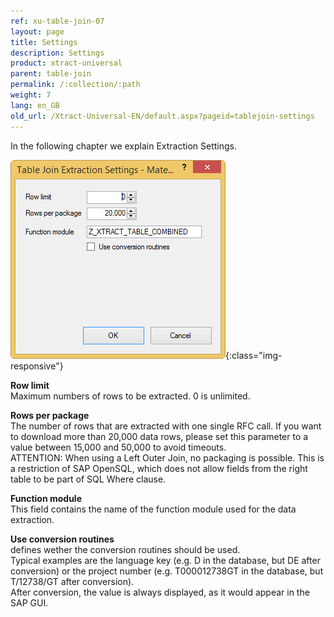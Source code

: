 ```yaml
---
ref: xu-table-join-07
layout: page
title: Settings
description: Settings
product: xtract-universal
parent: table-join
permalink: /:collection/:path
weight: 7
lang: en_GB
old_url: /Xtract-Universal-EN/default.aspx?pageid=tablejoin-settings
---
```


In the following chapter we explain Extraction Settings.     

![tj-xu-settings](/img/content/tj-xu-settings.jpg){:class="img-responsive"}


**Row limit**<br>
Maximum numbers of rows to be extracted. 0 is unlimited.

**Rows per package**<br>
The number of rows that are extracted with one single RFC call. If you want to download more than 20,000 data rows, please set this parameter to a value between 15,000 and 50,000 to avoid timeouts.<br>
ATTENTION: When using a Left Outer Join, no packaging is possible. This is a restriction of SAP OpenSQL, which does not allow fields from the right table to be part of SQL Where clause.

**Function module**<br>
This field contains the name of the function module used for the data extraction.

**Use conversion routines**<br>
defines wether the conversion routines should be used.<br>
Typical examples are the language key (e.g. D in the database, but DE after conversion)
or the project number (e.g. T000012738GT in the database, but T/12738/GT after conversion).<br>
After conversion, the value is always displayed, as it would appear in the SAP GUI.